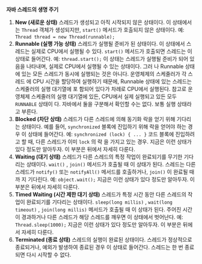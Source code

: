 **자바 스레드의 생명 주기**
1. **New (새로운 상태)**
   스레드가 생성되고 아직 시작되지 않은 상태이다.
   이 상태에서는 `Thread` 객체가 생성되지만, `start()` 메서드가 호출되지 않은 상태이다.
   예: `Thread thread = new Thread(runnable);`
2. **Runnable (실행 가능 상태)**
   스레드가 실행될 준비가 된 상태이다. 이 상태에서 스레드는 실제로 CPU에서 실행될 수 있다.
   `start()` 메서드가 호출되면 스레드는 이 상태로 들어간다.
   예: `thread.start();`
   이 상태는 스레드가 실행될 준비가 되어 있음을 나타내며, 실제로 CPU에서 실행될 수 있는 상태이다. 그러
   나 Runnable 상태에 있는 모든 스레드가 동시에 실행되는 것은 아니다. 운영체제의 스케줄러가 각 스레드
   에 CPU 시간을 할당하여 실행하기 때문에, Runnable 상태에 있는 스레드는 스케줄러의 실행 대기열에 포
   함되어 있다가 차례로 CPU에서 실행된다.
   참고로 운영체제 스케줄러의 실행 대기열에 있든, CPU에서 실제 실행되고 있든 모두 `RUNNABLE` 상태이
   다. 자바에서 둘을 구분해서 확인할 수는 없다.
   보통 실행 상태라고 부른다.
3. **Blocked (차단 상태)**
   스레드가 다른 스레드에 의해 동기화 락을 얻기 위해 기다리는 상태이다.
   예를 들어, `synchronized` 블록에 진입하기 위해 락을 얻어야 하는 경우 이 상태에 들어간다.
   예: `synchronized (lock) { ... }`
   코드 블록에 진입하려고 할 때, 다른 스레드가 이미 `lock` 의 락
   을 가지고 있는 경우.
   지금은 이런 상태가 있다 정도만 알아두자. 이 부분은 뒤에서 자세히 다룬다.
4. **Waiting (대기 상태)**
   스레드가 다른 스레드의 특정 작업이 완료되기를 무기한 기다리는 상태이다.
   `wait()` , `join()` 메서드가 호출될 때 이 상태가 된다.
   스레드는 다른 스레드가 `notify()` 또는 `notifyAll()` 메서드를 호출하거나, `join()` 이 완료될 때까
   지 기다린다.
   예: `object.wait();`
   지금은 이런 상태가 있다 정도만 알아두자. 이 부분은 뒤에서 자세히 다룬다.
5. **Timed Waiting (시간 제한 대기 상태)**
   스레드가 특정 시간 동안 다른 스레드의 작업이 완료되기를 기다리는 상태이다.
   `sleep(long millis)` , `wait(long timeout)` , `join(long millis)` 메서드가 호출될 때 이
   상태가 된다.
   주어진 시간이 경과하거나 다른 스레드가 해당 스레드를 깨우면 이 상태에서 벗어난다.
   예: `Thread.sleep(1000);`
   지금은 이런 상태가 있다 정도만 알아두자. 이 부분은 뒤에서 자세히 다룬다.
6. **Terminated (종료 상태)**
   스레드의 실행이 완료된 상태이다.
   스레드가 정상적으로 종료되거나, 예외가 발생하여 종료된 경우 이 상태로 들어간다.
   스레드는 한 번 종료되면 다시 시작할 수 없다.
